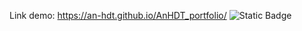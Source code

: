 Link demo: https://an-hdt.github.io/AnHDT_portfolio/
<img alt="Static Badge" src="https://img.shields.io/badge/Python-3.12.1-blue">

